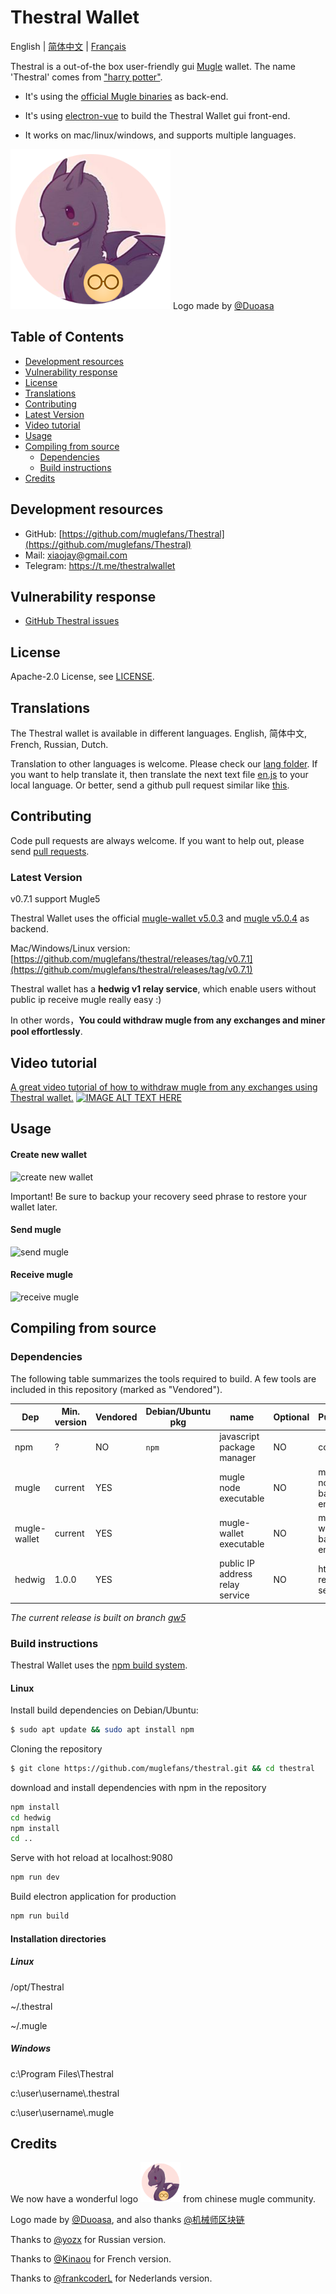 # Thestral Wallet

English | [简体中文](./README.zh-CN.md) | [Français](./README.fr-FR.md)

Thestral is a out-of-the box user-friendly gui [Mugle](https://github.com/mugleproject/mugle) wallet.
The name 'Thestral' comes from ["harry potter"](https://harrypotter.fandom.com/wiki/Thestral).

* It's using the [official Mugle binaries](https://github.com/mugleproject/mugle/releases) as back-end.

* It's using [electron-vue](https://github.com/SimulatedGREG/electron-vue) to build the Thestral Wallet gui front-end.

* It works on mac/linux/windows, and supports multiple languages.

<img src="/src/renderer/assets/logo.png" width="256"> Logo made by [@Duoasa](https://weibo.com/u/3197271025)

## Table of Contents
 - [Development resources](#development-resources)
 - [Vulnerability response](#vulnerability-response)
 - [License](#license)
 - [Translations](#translations)
 - [Contributing](#contributing)
 - [Latest Version](#latest-version)
 - [Video tutorial](#video-tutorial)
 - [Usage](#usage)
 - [Compiling from source](#compiling-from-source)
    - [Dependencies](#dependencies) 
    - [Build instructions](#build-instructions)
 - [Credits](#credits)

## Development resources
- GitHub: [https://github.com/muglefans/Thestral](https://github.com/muglefans/Thestral)
- Mail:  [xiaojay@gmail.com](mailto:xiaojay@gmail.com)   
- Telegram: https://t.me/thestralwallet

## Vulnerability response
- [GitHub Thestral issues](https://github.com/muglefans/Thestral/issues)

## License

Apache-2.0 License, see [LICENSE](LICENSE).

## Translations
The Thestral wallet is available in different languages.
English, 简体中文, French, Russian, Dutch.

Translation to other languages is welcome. Please check our [lang folder](https://github.com/muglefans/Thestral/tree/gw5/src/lang).
If you want to help translate it, then translate the next text file [en.js](https://github.com/muglefans/Thestral/blob/gw5/src/lang/en.js) to your local language.
Or better, send a github pull request similar like [this](https://github.com/muglefans/Thestral/pull/66/files).

## Contributing

Code pull requests are always welcome. If you want to help out, please send [pull requests](https://github.com/muglefans/Thestral/pulls).


### Latest Version

v0.7.1 support Mugle5

Thestral Wallet uses the official [mugle-wallet v5.0.3](https://github.com/mugleproject/mugle-wallet/releases/tag/v5.0.3) and [mugle v5.0.4](https://github.com/mugleproject/mugle/releases/tag/v5.0.4) as backend. 

Mac/Windows/Linux version:[https://github.com/muglefans/thestral/releases/tag/v0.7.1](https://github.com/muglefans/thestral/releases/tag/v0.7.1)

Thestral wallet has a **hedwig v1 relay service**, which enable users without public ip receive mugle really easy :)

In other words，**You could withdraw mugle from any exchanges and miner pool effortlessly**.


## Video tutorial

[A great video tutorial of how to withdraw mugle from any exchanges using Thestral wallet.](https://www.youtube.com/watch?v=rufKWEv64o8)
[![IMAGE ALT TEXT HERE](https://img.youtube.com/vi/rufKWEv64o8/0.jpg)](https://www.youtube.com/watch?v=rufKWEv64o8)



## Usage

#### Create new wallet
![create new wallet](https://media.giphy.com/media/IeuEOtJvxCLqqiCCyr/giphy.gif)

Important! Be sure to backup your recovery seed phrase to restore your wallet later.

#### Send mugle
![send mugle](https://media.giphy.com/media/LO2sAR3HmocCdbTwEh/giphy.gif)

#### Receive mugle
![receive mugle](https://media.giphy.com/media/iFbSw9rhh5fGVSzyZf/giphy.gif)



## Compiling from source

### Dependencies
The following table summarizes the tools required to build. A few tools are included in this repository (marked as "Vendored").

| Dep          | Min. version  | Vendored | Debian/Ubuntu pkg    | name                                 | Optional | Purpose                |
| ------------ | ------------- | -------- | -------------------- | -------------------------------------| -------- | ---------------------- |
| npm          | ?             | NO       | `npm`                | javascript package manager           | NO       | compiler               |
| mugle         | current       | YES      |                      | mugle node executable                 | NO       | mugle node back-end     |
| mugle-wallet  | current       | YES      |                      | mugle-wallet executable               | NO       | mugle-wallet back-end   |
| hedwig       | 1.0.0         | YES      |                      | public IP address relay service      | NO       | https relay service    |


*The current release is built on branch [gw5](https://github.com/muglefans/Thestral/tree/gw5)*


### Build instructions

Thestral Wallet uses the [npm build system](https://github.com/npm).

#### Linux
Install build dependencies on Debian/Ubuntu:

```bash
$ sudo apt update && sudo apt install npm
```


Cloning the repository
```bash
$ git clone https://github.com/muglefans/thestral.git && cd thestral
```


download and install dependencies with npm in the repository

```bash
npm install
cd hedwig
npm install
cd ..
```

Serve with hot reload at localhost:9080
```bash
npm run dev
```

Build electron application for production
```bash
npm run build
```

#### Installation directories 

##### Linux
/opt/Thestral

~/.thestral

~/.mugle

##### Windows
c:\Program Files\Thestral

c:\user\username\\.thestral

c:\user\username\\.mugle




## Credits 

We now have a wonderful logo <img src="/src/renderer/assets/logo.png" width="64"> from chinese mugle community.

Logo made by [@Duoasa](https://weibo.com/u/3197271025), and also thanks [@机械师区块链](https://weibo.com/u/6318956004)

Thanks to  [@yozx](https://github.com/yozx) for Russian version.

Thanks to  [@Kinaou](https://github.com/Kinaou) for French version.

Thanks to  [@frankcoderL](https://github.com/frankcoderL) for Nederlands version.
